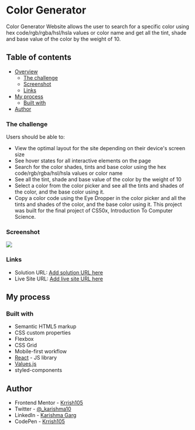 # Color Generator

Color Generator Website allows the user to search for a specific color using hex code/rgb/rgba/hsl/hsla values or color name and get all the tint, shade and base value of the color by the weight of 10.

## Table of contents

- [Overview](#overview)
  - [The challenge](#the-challenge)
  - [Screenshot](#screenshot)
  - [Links](#links)
- [My process](#my-process)
  - [Built with](#built-with)
- [Author](#author)

### The challenge

Users should be able to:

- View the optimal layout for the site depending on their device's screen size
- See hover states for all interactive elements on the page
- Search for the color shades, tints and base color using the hex code/rgb/rgba/hsl/hsla values or color name
- See all the tint, shade and base value of the color by the weight of 10
- Select a color from the color picker and see all the tints and shades of the color, and the base color using it.
- Copy a color code using the Eye Dropper in the color picker and all the tints and shades of the color, and the base color using it. This project was built for the final project of CS50x, Introduction To Computer Science.

### Screenshot

![](./screenshot.jpg)

### Links

- Solution URL: [Add solution URL here](https://your-solution-url.com)
- Live Site URL: [Add live site URL here](https://your-live-site-url.com)

## My process

### Built with

- Semantic HTML5 markup
- CSS custom properties
- Flexbox
- CSS Grid
- Mobile-first workflow
- [React](https://reactjs.org/) - JS library
- [Values.js](https://github.com/noeldelgado/values.js)
- styled-components

## Author

- Frontend Mentor - [Krrish105](https://www.frontendmentor.io/profile/Krrish105)
- Twitter - [@\_karishma10](https://twitter.com/_karishma10)
- LinkedIn - [Karishma Garg](https://www.linkedin.com/in/karishma-garg-)
- CodePen - [Krrish105](https://codepen.io/krrish105)
